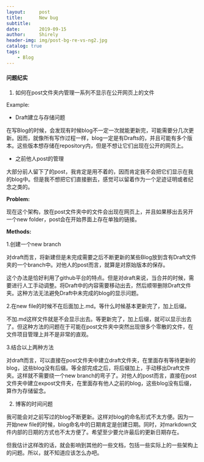 ```yaml
---
layout:     post
title:      New bug
subtitle:   
date:       2019-09-15
author:     Shirely
header-img: img/post-bg-re-vs-ng2.jpg
catalog: true
tags:
    - Blog
---
```


#### 问题纪实

1. 如何在post文件夹内管理一系列不显示在公开网页上的文件

Example:

* Draft建立与存储问题

 在写Blog的时候，会发现有时候blog不一定一次就能更新完，可能需要分几次更新。因而，就像所有写作过程一样，blog一定是有Drafts的，并且可能有多个版本。这些版本想存储在repository内，但是不想让它们出现在公开的网页上。

* 之前他人post的管理

 大部分前人留下了的post，我肯定是用不着的，因而肯定我不会把它们显示在我的blog中。但是我不想把它们直接删去，感觉可以留着作为一个足迹证明或者纪念之类的。

**Problem:**

 现在这个架构，放在post文件夹中的文件会出现在网页上，并且如果移出去另开一个new folder，post会在开始界面上存在单独的链接。

**Methods:**

 1.创建一个new branch

 对draft而言，将新建但是未完成需要之后不断更新的某些Blog放到含有Draft文件夹的一个branch中。对他人的post而言，就算是对原始版本的保存。

 这个办法是恰好利用了github平台的特点。但是对draft来说，当合并的时候，需要进行人工手动调整。将Draft中的内容需要移动出去，然后顺带删除Draft文件夹。这种方法无法避免Draft中未完成的blog的显示问题。

 2.在new file的时候不在后面加上.md。等什么时候基本更新完了，加上后缀。

 不加.md这样文件就是不会显示出去。等更新完了，加上后缀，就可以显示出去了。但这种方法的问题在于可能在post文件夹中突然出现很多个零散的文件，在文件项目管理上并不是非常的直观。

 3.结合以上两种方法

 对draft而言，可以直接在post文件夹中建立draft文件夹，在里面存有等待更新的blog，这些blog没有后缀。等全部完成之后，将后缀加上，手动移出Draft文件夹。这样就不需要绕一个new branch的弯子了。对他人的post而言，直接在post文件夹中建立expost文件夹，在里面存有他人之前的blog，这些blog没有后缀，算作为存储留念。

2. 博客的时间问题

我可能会对之前写过的blog不断更新。这样对blog的命名形式不太方便。因为一开始new file的时候，blog命名中的日期肯定是创建日期。同时，对markdown文件内部的日期的方式也不太方便了。希望至少要允许最后的更新日期存在。

但我估计这样改的话，就会影响到其他的一些文档，包括一些实际上的一些架构上的问题。所以，就不知道应该怎么办吧。
